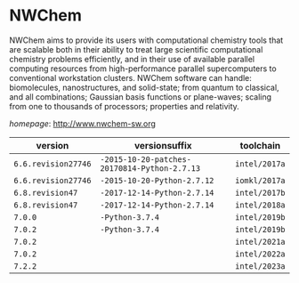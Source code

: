 # NWChem

NWChem aims to provide its users with computational chemistry tools that are scalable both in  their ability to treat large scientific computational chemistry problems efficiently, and in their use of available  parallel computing resources from high-performance parallel supercomputers to conventional workstation clusters.  NWChem software can handle: biomolecules, nanostructures, and solid-state; from quantum to classical, and all  combinations; Gaussian basis functions or plane-waves; scaling from one to thousands of processors; properties  and relativity.

*homepage*: <http://www.nwchem-sw.org>

version | versionsuffix | toolchain
--------|---------------|----------
``6.6.revision27746`` | ``-2015-10-20-patches-20170814-Python-2.7.13`` | ``intel/2017a``
``6.6.revision27746`` | ``-2015-10-20-Python-2.7.12`` | ``iomkl/2017a``
``6.8.revision47`` | ``-2017-12-14-Python-2.7.14`` | ``intel/2017b``
``6.8.revision47`` | ``-2017-12-14-Python-2.7.14`` | ``intel/2018a``
``7.0.0`` | ``-Python-3.7.4`` | ``intel/2019b``
``7.0.2`` | ``-Python-3.7.4`` | ``intel/2019b``
``7.0.2`` |  | ``intel/2021a``
``7.0.2`` |  | ``intel/2022a``
``7.2.2`` |  | ``intel/2023a``
